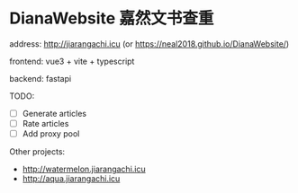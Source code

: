 # DianaWebsite 嘉然文书查重

address: http://jiarangachi.icu (or https://neal2018.github.io/DianaWebsite/)

frontend: vue3 + vite + typescript

backend: fastapi

TODO:

- [ ] Generate articles
- [ ] Rate articles
- [ ] Add proxy pool

Other projects:

- http://watermelon.jiarangachi.icu
- http://aqua.jiarangachi.icu
